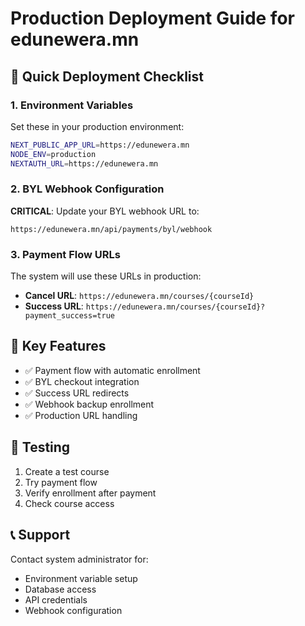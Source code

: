 # Production Deployment Guide for edunewera.mn

## 🚀 Quick Deployment Checklist

### 1. Environment Variables
Set these in your production environment:

```bash
NEXT_PUBLIC_APP_URL=https://edunewera.mn
NODE_ENV=production
NEXTAUTH_URL=https://edunewera.mn
```

### 2. BYL Webhook Configuration
**CRITICAL**: Update your BYL webhook URL to:
```
https://edunewera.mn/api/payments/byl/webhook
```

### 3. Payment Flow URLs
The system will use these URLs in production:
- **Cancel URL**: `https://edunewera.mn/courses/{courseId}`
- **Success URL**: `https://edunewera.mn/courses/{courseId}?payment_success=true`

## 🔧 Key Features
- ✅ Payment flow with automatic enrollment
- ✅ BYL checkout integration
- ✅ Success URL redirects
- ✅ Webhook backup enrollment
- ✅ Production URL handling

## 🎯 Testing
1. Create a test course
2. Try payment flow
3. Verify enrollment after payment
4. Check course access

## 📞 Support
Contact system administrator for:
- Environment variable setup
- Database access
- API credentials
- Webhook configuration
